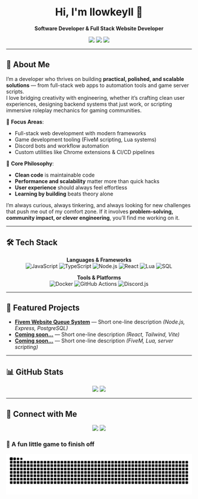 <!-- GitHub Profile README -->

<div align="center">
  <h1>Hi, I'm llowkeyll 👋</h1>
  <p><b>Software Developer & Full Stack Website Developer</b></p>
  
  <!-- Badges -->
  <p>
    <img src="https://img.shields.io/badge/GitHub-Profile-181717?logo=github" />
    <img src="https://img.shields.io/badge/Status-Open%20to%20collab-blue" />
    <img src="https://img.shields.io/badge/Focus-Web%20Dev%20|%20Game%20Dev-purple" />
  </p>
</div>

---

## 🚀 About Me

I’m a developer who thrives on building **practical, polished, and scalable solutions** — from full-stack web apps to automation tools and game server scripts.  
I love bridging creativity with engineering, whether it’s crafting clean user experiences, designing backend systems that just work, or scripting immersive roleplay mechanics for gaming communities.  

🔹 **Focus Areas**:  
- Full-stack web development with modern frameworks  
- Game development tooling (FiveM scripting, Lua systems)  
- Discord bots and workflow automation  
- Custom utilities like Chrome extensions & CI/CD pipelines  

🔹 **Core Philosophy**:  
- **Clean code** is maintainable code  
- **Performance and scalability** matter more than quick hacks  
- **User experience** should always feel effortless  
- **Learning by building** beats theory alone  

I’m always curious, always tinkering, and always looking for new challenges that push me out of my comfort zone. If it involves **problem-solving, community impact, or clever engineering**, you’ll find me working on it.

---

## 🛠 Tech Stack
<div align="center">
  
**Languages & Frameworks**  
![JavaScript](https://img.shields.io/badge/JavaScript-000?logo=javascript)
![TypeScript](https://img.shields.io/badge/TypeScript-000?logo=typescript)
![Node.js](https://img.shields.io/badge/Node.js-000?logo=node.js)
![React](https://img.shields.io/badge/React-000?logo=react)
![Lua](https://img.shields.io/badge/Lua-000?logo=lua)
![SQL](https://img.shields.io/badge/SQL-000?logo=postgresql)

**Tools & Platforms**  
![Docker](https://img.shields.io/badge/Docker-000?logo=docker)
![GitHub Actions](https://img.shields.io/badge/GitHub%20Actions-000?logo=githubactions)
![Discord.js](https://img.shields.io/badge/Discord.js-000?logo=discord)

</div>

---

## 📂 Featured Projects
- [**Fivem Website Queue System**](https://github.com/llowkeyll/lwk-websitequeue) — Short one-line description *(Node.js, Express, PostgreSQL)*  
- [**Coming soon...**](https://github.com/llowkeyll/PROJECT_TWO) — Short one-line description *(React, Tailwind, Vite)*  
- [**Coming soon...**](https://github.com/llowkeyll/PROJECT_THREE) — Short one-line description *(FiveM, Lua, server scripting)*  

---

## 📊 GitHub Stats
<div align="center">
  <img src="https://github-readme-stats.vercel.app/api?username=llowkeyll&show_icons=true&theme=radical" height="180" />
  <img src="https://github-readme-streak-stats.herokuapp.com/?user=llowkeyll&theme=radical" height="180" />
</div>

---

## 🤝 Connect with Me
<div align="center">
  <a href="https://twitter.com/llowkeyll"><img src="https://img.shields.io/badge/Twitter-000?logo=twitter" /></a>
  <a href="https://github.com/llowkeyll"><img src="https://img.shields.io/badge/GitHub-000?logo=github" /></a>
</div>

### 🐍 A fun little game to finish off
![snake gif](https://github.com/technologyhell/technologyhell/blob/output/github-snake-dark.svg)
